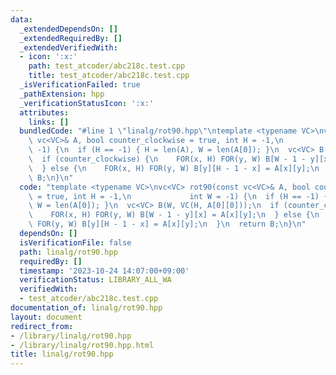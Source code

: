 ```yaml
---
data:
  _extendedDependsOn: []
  _extendedRequiredBy: []
  _extendedVerifiedWith:
  - icon: ':x:'
    path: test_atcoder/abc218c.test.cpp
    title: test_atcoder/abc218c.test.cpp
  _isVerificationFailed: true
  _pathExtension: hpp
  _verificationStatusIcon: ':x:'
  attributes:
    links: []
  bundledCode: "#line 1 \"linalg/rot90.hpp\"\ntemplate <typename VC>\nvc<VC> rot90(const\
    \ vc<VC>& A, bool counter_clockwise = true, int H = -1,\n             int W =\
    \ -1) {\n  if (H == -1) { H = len(A), W = len(A[0]); }\n  vc<VC> B(W, VC(H, A[0][0]));\n\
    \  if (counter_clockwise) {\n    FOR(x, H) FOR(y, W) B[W - 1 - y][x] = A[x][y];\n\
    \  } else {\n    FOR(x, H) FOR(y, W) B[y][H - 1 - x] = A[x][y];\n  }\n  return\
    \ B;\n}\n"
  code: "template <typename VC>\nvc<VC> rot90(const vc<VC>& A, bool counter_clockwise\
    \ = true, int H = -1,\n             int W = -1) {\n  if (H == -1) { H = len(A),\
    \ W = len(A[0]); }\n  vc<VC> B(W, VC(H, A[0][0]));\n  if (counter_clockwise) {\n\
    \    FOR(x, H) FOR(y, W) B[W - 1 - y][x] = A[x][y];\n  } else {\n    FOR(x, H)\
    \ FOR(y, W) B[y][H - 1 - x] = A[x][y];\n  }\n  return B;\n}\n"
  dependsOn: []
  isVerificationFile: false
  path: linalg/rot90.hpp
  requiredBy: []
  timestamp: '2023-10-24 14:07:00+09:00'
  verificationStatus: LIBRARY_ALL_WA
  verifiedWith:
  - test_atcoder/abc218c.test.cpp
documentation_of: linalg/rot90.hpp
layout: document
redirect_from:
- /library/linalg/rot90.hpp
- /library/linalg/rot90.hpp.html
title: linalg/rot90.hpp
---
```


